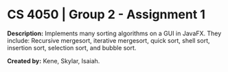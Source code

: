 # CS 4050 | Group 2 - Assignment 1

**Description:** Implements many sorting algorithms on a GUI in JavaFX. They include: Recursive mergesort, iterative mergesort, quick sort, shell sort, insertion sort, selection sort, and bubble sort.


**Created by:** Kene, Skylar, Isaiah.

